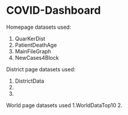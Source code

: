 # COVID-Dashboard
Homepage datasets used:
1. QuarKerDist
2. PatientDeathAge
3. MainFileGraph
4. NewCases4Block

District page datasets used:
1. DistrictData
2. 
3. 

World page datasets used
1.WorldDataTop10
2.
